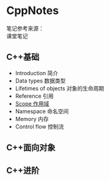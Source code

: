 # CppNotes
笔记参考来源：  
课堂笔记


## C++基础
* Introduction 简介  
* Data types 数据类型  
* Lifetimes of objects 对象的生命周期  
* Reference 引用  
* [Scope 作用域](./Notehub/Scope%20作用域.md)
* Namespace 命名空间  
* Memory 内存  
* Control flow 控制流  

## C++面向对象
## C++进阶

